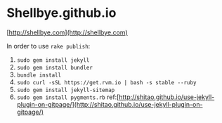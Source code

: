 Shellbye.github.io
==================

[http://shellbye.com](http://shellbye.com)

In order to use `rake publish`:

1. `sudo gem install jekyll`
2. `sudo gem install bundler`
3. `bundle install`
4. `sudo curl -sSL https://get.rvm.io | bash -s stable --ruby`
5. `sudo gem install jekyll-sitemap`
6. `sudo gem install pygments.rb`
ref:[http://shitao.github.io/use-jekyll-plugin-on-gitpage/](http://shitao.github.io/use-jekyll-plugin-on-gitpage/)
